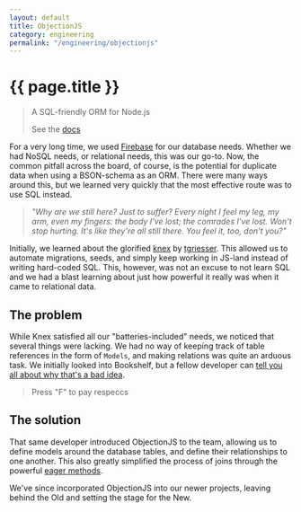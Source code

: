 ```yaml
---
layout: default
title: ObjectionJS
category: engineering
permalink: "/engineering/objectionjs"
---
```


# {{ page.title }}

> A SQL-friendly ORM for Node.js
>
> See the [docs](https://vincit.github.io/objection.js/)

For a very long time, we used [Firebase](https://firebase.google.com/)
for our database needs. Whether we had NoSQL needs, or
relational needs, this was our go-to. Now, the common
pitfall across the board, of course, is the potential for
duplicate data when using a BSON-schema as an ORM. There
were many ways around this, but we learned very quickly
that the most effective route was to use SQL instead.

> _"Why are we still here? Just to suffer? Every night I
> feel my leg, my arm, even my fingers: the body I've lost;
> the comrades I've lost. Won't stop hurting. It's like
> they're all still there. You feel it, too, don't you?"_

Initially, we learned about the glorified [knex](https://github.com/tgriesser/knex)
by [tgriesser](https://github.com/tgriesser). This allowed
us to automate migrations, seeds, and simply keep working
in JS-land instead of writing hard-coded SQL. This, however,
was not an excuse to not learn SQL and we had a blast
learning about just how powerful it really was when it came
to relational data.

## The problem

While Knex satisfied all our "batteries-included" needs, we
noticed that several things were lacking. We had no way of
keeping track of table references in the form of `Models`,
and making relations was quite an arduous task. We
initially looked into Bookshelf, but a fellow developer can
[tell you all about why that's a bad idea](https://bramanti.me/bookshelf-is-dead/).

> Press "F" to pay respeccs

## The solution

That same developer introduced ObjectionJS to the team,
allowing us to define models around the database tables,
and define their relationships to one another. This also
greatly simplified the process of joins through the
powerful [eager methods](https://vincit.github.io/objection.js/api/query-builder/eager-methods.html#eager-methods).

We've since incorporated ObjectionJS into our newer
projects, leaving behind the Old and setting the stage for
the New.
